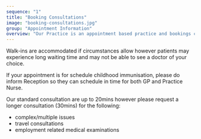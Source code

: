 ```yaml
---
sequence: "1"
title: "Booking Consultations"
image: "booking-consultations.jpg"
group: "Appointment Information"
overview: "Our Practice is an appointment based practice and bookings can be made online or by calling (02) 9988 1022. We offer tele-consultations to patients who have visited our practice in the past 12 months."
---
```


Walk-ins are accommodated if circumstances allow however patients may experience long waiting time and may not be able to see a doctor of your choice.

If your appointment is for schedule childhood immunisation, please do inform Reception so they can schedule in time for both GP and Practice Nurse.

Our standard consultation are up to 20mins however please request a longer consultation (30mins) for the following:

- complex/multiple issues
- travel consultations
- employment related medical examinations